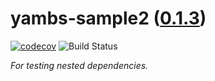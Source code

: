 <!--
    =====================================
    generator=datazen
    version=3.1.3
    hash=2a54654eb5fd5a328cb1710d605872bc
    =====================================
-->

# yambs-sample2 ([0.1.3](https://github.com/vkottler/yambs-sample2/releases/tag/0.1.3))

[![codecov](https://codecov.io/gh/vkottler/yambs-sample2/branch/master/graph/badge.svg)](https://codecov.io/gh/vkottler/yambs-sample2)
![Build Status](https://github.com/vkottler/yambs-sample2/actions/workflows/yambs-project.yml/badge.svg)

*For testing nested dependencies.*
